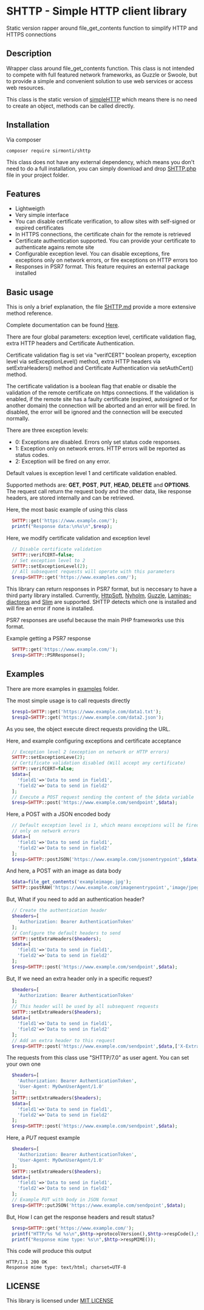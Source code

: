 # SHTTP - Simple HTTP client library
Static version rapper around file_get_contents function to simplify HTTP and HTTPS connections

## Description
Wrapper class around file_get_contents function. This class is not intended
to compete with full featured network frameworks, as Guzzle or Swoole, but to
provide a simple and convenient solution to use web services or access web resources.

This class is the static version of [simpleHTTP](https://github.com/sirmonti/simpleHTTP/)
which means there is no need to create an object, methods can be called directly.

## Installation
Via composer
```console
composer require sirmonti/shttp
```
This class does not have any external dependency, which means you don't need to
do a full installation, you can simply download and drop
[SHTTP.php](https://github.com/sirmonti/SHTTP/blob/main/src/SHTTP.php)
file in your project folder.

## Features
- Lightweigth
- Very simple interface
- You can disable certificate verification, to allow sites with self-signed or expired certificates
- In HTTPS connections, the certificate chain for the remote is retrieved
- Certificate authentication supported. You can provide your
  certificate to authenticate agains remote site
- Configurable exception level. You can disable exceptions, fire exceptions only
  on network errors, or fire exceptions on HTTP errors too
- Responses in PSR7 format. This feature requires an external package installed

## Basic usage

This is only a brief explanation, the file [SHTTP.md](SHTTP.md) provide
a more extensive method reference.

Complete documentation can be found [Here](https://sirmonti.github.io/SHTTP/classes/SHTTP.html).

There are four global parameters: exception level, certificate validation flag,
extra HTTP headers and Certificate Authentication.

Certificate validation flag is set via "verifCERT" boolean property, exception level
via setExceptionLevel() method, extra HTTP headers via setExtraHeaders() method and
Certificate Authentication via setAuthCert() method.

The certificate validation is a boolean flag that enable or disable the validation
of the remote certificate on https connections. If the validation is enabled, if the
remote site has a faulty certificate (expired, autosigned or for another domain)
the connection will be aborted and an error will be fired. In disabled, the
error will be ignored and the connection will be executed normally.

There are three exception levels:

- 0: Exceptions are disabled. Errors only set status code responses.
- 1: Exception only on network errors. HTTP errors will be reported as status codes.
- 2: Exception will be fired on any error.

Default values is exception level 1 and certificate validation enabled.

Supported methods are: **GET**, **POST**, **PUT**, **HEAD**, **DELETE**
and **OPTIONS**. The request call return the request body and the other
data, like response headers, are stored internally and can be retrieved.

Here, the most basic example of using this class
```php
  SHTTP::get('https://www.example.com/');
  printf("Response data:\n%s\n",$resp);
```
Here, we modify certificate validation and exception level
```php
  // Disable certificate validation
  SHTTP::verifCERT=false;
  // Set exception level to 2
  SHTTP::setExceptionLevel(2);
  // All subsequent requests will operate with this parameters
  $resp=SHTTP::get('https://www.examples.com/');
```

This library can return responses in PSR7 format, but is neccesary to have a
third party library installed. Currently, [HttpSoft](https://github.com/httpsoft/http-message),
[Nyholm](https://github.com/nyholm/psr7), [Guzzle](https://github.com/guzzle/psr7/),
[Laminas-diactoros](https://github.com/laminas/laminas-diactoros) and
[Slim](https://github.com/slimphp/Slim-Psr7) are supported. SHTTP detects
which one is installed and will fire an error if none is installed.

PSR7 responses are useful because the main PHP frameworks use this format.

Example getting a PSR7 response
```php
  SHTTP::get('https://www.example.com/');
  $resp=SHTTP::PSRResponse();
```
## Examples
There are more examples in [examples](examples) folder.

The most simple usage is to call requests directly
```php
  $resp1=SHTTP::get('https://www.example.com/data1.txt');
  $resp2=SHTTP::get('https://www.example.com/data2.json');
```
As you see, the object execute direct requests providing the URL.

Here, and example configuring exceptions and certificate acceptance
```php
  // Exception level 2 (exception on network or HTTP errors)
  SHTTP::setExceptionLeve(2);
  // Certificate validation disabled (Will accept any certificate)
  SHTTP::verifCERT=false;
  $data=[
    'field1'=>'Data to send in field1',
    'field2'=>'Data to send in field2'
  ];
  // Execute a POST request sending the content of the $data variable
  $resp=SHTTP::post('https://www.example.com/sendpoint',$data);
```

Here, a POST with a JSON encoded body
```php
  // Default exception level is 1, which means exceptions will be fired
  // only on network errors
  $data=[
    'field1'=>'Data to send in field1',
    'field2'=>'Data to send in field2'
  ];
  $resp=SHTTP::postJSON('https://www.example.com/jsonentrypoint',$data);
```

And here, a POST with an image as data body
```php
  $data=file_get_contents('exampleimage.jpg');
  SHTTP::postRAW('https://www.example.com/imagenentrypoint','image/jpeg',$data);
```
But, What if you need to add an authentication header?
```php
  // Create the authentication header
  $headers=[
    'Authorization: Bearer AuthenticationToken'
  ];
  // Configure the default headers to send
  SHTTP::setExtraHeaders($headers);
  $data=[
    'field1'=>'Data to send in field1',
    'field2'=>'Data to send in field2'
  ];
  $resp=SHTTP::post('https://www.example.com/sendpoint',$data);
```
But, If we need an extra header only in a specific request?
```php
  $headers=[
    'Authorization: Bearer AuthenticationToken'
  ];
  // This header will be used by all subsequent requests
  SHTTP::setExtraHeaders($headers);
  $data=[
    'field1'=>'Data to send in field1',
    'field2'=>'Data to send in field2'
  ];
  // Add an extra header to this request
  $resp=SHTTP::post('https://www.example.com/sendpoint',$data,['X-Extra-Header: Data']);
```
The requests from this class use "SHTTP/7.0" as user agent. You can set
your own one
```php
  $headers=[
    'Authorization: Bearer AuthenticationToken',
    'User-Agent: MyOwnUserAgent/1.0'
  ];
  SHTTP::setExtraHeaders($headers);
  $data=[
    'field1'=>'Data to send in field1',
    'field2'=>'Data to send in field2'
  ];
  $resp=SHTTP::post('https://www.example.com/sendpoint',$data);
```
Here, a *PUT* request example
```php
  $headers=[
    'Authorization: Bearer AuthenticationToken',
    'User-Agent: MyOwnUserAgent/1.0'
  ];
  SHTTP::setExtraHeaders($headers);
  $data=[
    'field1'=>'Data to send in field1',
    'field2'=>'Data to send in field2'
  ];
  // Example PUT with body in JSON format
  $resp=SHTTP::putJSON('https://www.example.com/sendpoint',$data);
```
But, How I can get the response headers and result status?
```php
  $resp=SHTTP::get('https://www.example.com/');
  printf("HTTP/%s %d %s\n",$http->protocolVersion(),$http->respCode(),$http->respStatus());
  printf("Response mime type: %s\n",$http->respMIME());
```
This code will produce this output
```
HTTP/1.1 200 OK
Response mime type: text/html; charset=UTF-8
```

## LICENSE

This library is licensed under [MIT LICENSE](LICENSE)
